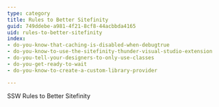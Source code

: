 ```yaml
---
type: category
title: Rules to Better Sitefinity
guid: 749ddebe-a981-4f21-8cf8-44acbbda4165
uid: rules-to-better-sitefinity
index:
- do-you-know-that-caching-is-disabled-when-debugtrue
- do-you-know-to-use-the-sitefinity-thunder-visual-studio-extension
- do-you-tell-your-designers-to-only-use-classes
- do-you-get-ready-to-wait
- do-you-know-to-create-a-custom-library-provider

---
```


SSW Rules to Better Sitefinity

